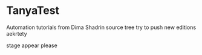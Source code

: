 # TanyaTest
Automation tutorials from Dima Shadrin
source tree try to push
new editions
aekrtety


stage appear please
